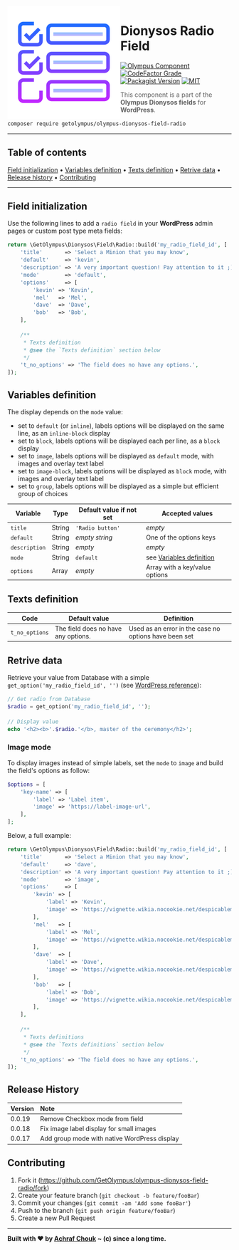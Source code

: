 <img src="https://github.com/GetOlympus/olympus-dionysos-field-radio/blob/master/assets/field-radio.png" align="left" />

# Dionysos Radio Field

[![Olympus Component][olympus-image]][olympus-url]
[![CodeFactor Grade][codefactor-image]][codefactor-url]
[![Packagist Version][packagist-image]][packagist-url]
[![MIT][license-image]][license-blob]

> This component is a part of the **Olympus Dionysos fields** for **WordPress**.

```sh
composer require getolympus/olympus-dionysos-field-radio
```

---

## Table of contents

[Field initialization](#field-initialization) • [Variables definition](#variables-definition) • [Texts definition](#texts-definition) • [Retrive data](#retrive-data) • [Release history](#release-history) • [Contributing](#contributing)

---

## Field initialization

Use the following lines to add a `radio field` in your **WordPress** admin pages or custom post type meta fields:

```php
return \GetOlympus\Dionysos\Field\Radio::build('my_radio_field_id', [
    'title'       => 'Select a Minion that you may know',
    'default'     => 'kevin',
    'description' => 'A very important question! Pay attention to it ;)',
    'mode'        => 'default',
    'options'     => [
        'kevin' => 'Kevin',
        'mel'   => 'Mel',
        'dave'  => 'Dave',
        'bob'   => 'Bob',
    ],

    /**
     * Texts definition
     * @see the `Texts definition` section below
     */
    't_no_options' => 'The field does no have any options.',
]);
```

## Variables definition

The display depends on the `mode` value:
-  set to `default` (or `inline`), labels options will be displayed on the same line, as an `inline-block` display
-  set to `block`, labels options will be displayed each per line, as a `block` display
-  set to `image`, labels options will be displayed as `default` mode, with images and overlay text label
-  set to `image-block`, labels options will be displayed as `block` mode, with images and overlay text label
-  set to `group`, labels options will be displayed as a simple but efficient group of choices

| Variable      | Type    | Default value if not set | Accepted values |
| ------------- | ------- | ------------------------ | --------------- |
| `title`       | String  | `'Radio button'` | *empty* |
| `default`     | String  | *empty string* | One of the options keys |
| `description` | String  | *empty* | *empty* |
| `mode`        | String  | `default` | see [Variables definition](#variables-definition) |
| `options`     | Array   | *empty* | Array with a key/value options |

## Texts definition

| Code | Default value | Definition |
| ---- | ------------- | ---------- |
| `t_no_options` | The field does no have any options. | Used as an error in the case no options have been set |

## Retrive data

Retrieve your value from Database with a simple `get_option('my_radio_field_id', '')` (see [WordPress reference][getoption-url]):

```php
// Get radio from Database
$radio = get_option('my_radio_field_id', '');

// Display value
echo '<h2><b>'.$radio.'</b>, master of the ceremony</h2>';
```

### Image mode

To display images instead of simple labels, set the `mode` to `image` and build the field's options as follow:

```php
$options = [
    'key-name' => [
        'label' => 'Label item',
        'image' => 'https://label-image-url',
    ],
];
```

Below, a full example:

```php
return \GetOlympus\Dionysos\Field\Radio::build('my_radio_field_id', [
    'title'       => 'Select a Minion that you may know',
    'default'     => 'dave',
    'description' => 'A very important question! Pay attention to it ;)',
    'mode'        => 'image',
    'options'     => [
        'kevin' => [
            'label' => 'Kevin',
            'image' => 'https://vignette.wikia.nocookie.net/despicableme/images/1/1d/Kevin_minions.png/revision/latest/scale-to-width-down/350?cb=20170703052012',
        ],
        'mel'   => [
            'label' => 'Mel',
            'image' => 'https://vignette.wikia.nocookie.net/despicableme/images/2/2e/Mel_Minion_01.png/revision/latest/scale-to-width-down/350?cb=20160717135212',
        ],
        'dave'  => [
            'label' => 'Dave',
            'image' => 'https://vignette.wikia.nocookie.net/despicableme/images/7/71/Daveholdingcupcake.png/revision/latest/scale-to-width-down/350?cb=20130717145735',
        ],
        'bob'   => [
            'label' => 'Bob',
            'image' => 'https://vignette.wikia.nocookie.net/despicableme/images/c/ca/Bob-from-the-minions-movie.jpg/revision/latest/scale-to-width-down/350?cb=20151224154354',
        ],
    ],

    /**
     * Texts definitions
     * @see the `Texts definitions` section below
     */
    't_no_options' => 'The field does no have any options.',
]);
```

## Release History

| Version | Note |
| :------ | :--- |
| 0.0.19  | Remove Checkbox mode from field |
| 0.0.18  | Fix image label display for small images |
| 0.0.17  | Add group mode with native WordPress display |

## Contributing

1. Fork it (<https://github.com/GetOlympus/olympus-dionysos-field-radio/fork>)
2. Create your feature branch (`git checkout -b feature/fooBar`)
3. Commit your changes (`git commit -am 'Add some fooBar'`)
4. Push to the branch (`git push origin feature/fooBar`)
5. Create a new Pull Request

---

**Built with ♥ by [Achraf Chouk](https://github.com/crewstyle "Achraf Chouk") ~ (c) since a long time.**

<!-- links & imgs dfn's -->
[olympus-image]: https://img.shields.io/badge/for-Olympus-44cc11.svg?style=flat-square
[olympus-url]: https://github.com/GetOlympus
[codefactor-image]: https://www.codefactor.io/repository/github/GetOlympus/olympus-dionysos-field-radio/badge?style=flat-square
[codefactor-url]: https://www.codefactor.io/repository/github/getolympus/olympus-dionysos-field-radio
[getoption-url]: https://developer.wordpress.org/reference/functions/get_option/
[license-blob]: https://github.com/GetOlympus/olympus-dionysos-field-radio/blob/master/LICENSE
[license-image]: https://img.shields.io/badge/license-MIT_License-blue.svg?style=flat-square
[packagist-image]: https://img.shields.io/packagist/v/getolympus/olympus-dionysos-field-radio.svg?style=flat-square
[packagist-url]: https://packagist.org/packages/getolympus/olympus-dionysos-field-radio